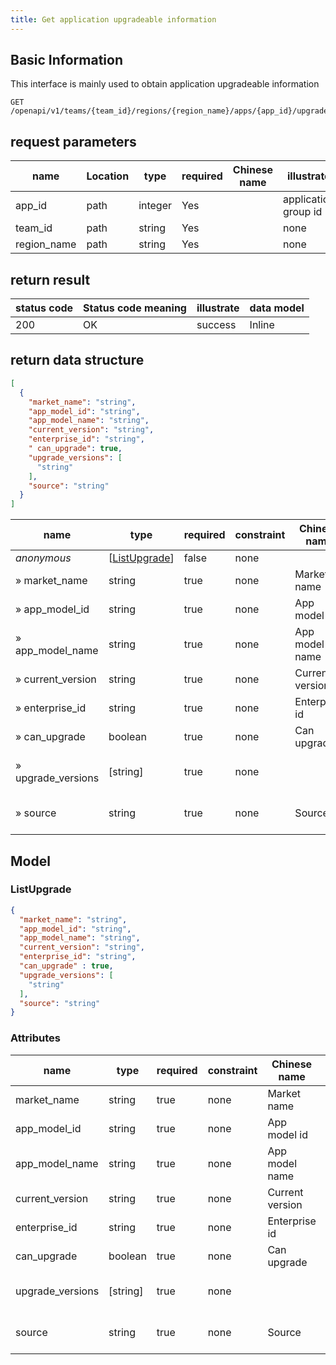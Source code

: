 ```yaml
---
title: Get application upgradeable information
---
```


## Basic Information

This interface is mainly used to obtain application upgradeable information

```shell title="请求路径"
GET /openapi/v1/teams/{team_id}/regions/{region_name}/apps/{app_id}/upgrade
```

## request parameters

| name                             | Location | type    | required | Chinese name | illustrate           |
| -------------------------------- | -------- | ------- | -------- | ------------ | -------------------- |
| app_id      | path     | integer | Yes      |              | application group id |
| team_id     | path     | string  | Yes      |              | none                 |
| region_name | path     | string  | Yes      |              | none                 |

## return result

| status code | Status code meaning | illustrate | data model |
| ----------- | ------------------- | ---------- | ---------- |
| 200         | OK                  | success    | Inline     |

## return data structure

```json title="响应示例"
[
  {
    "market_name": "string",
    "app_model_id": "string",
    "app_model_name": "string",
    "current_version": "string",
    "enterprise_id": "string",
    " can_upgrade": true,
    "upgrade_versions": [
      "string"
    ],
    "source": "string"
  }
]
```

| name                                                       | type                                                                                    | required | constraint | Chinese name    | illustrate                   |
| ---------------------------------------------------------- | --------------------------------------------------------------------------------------- | -------- | ---------- | --------------- | ---------------------------- |
| _anonymous_                                                | [[ListUpgrade](#schemalistupgrade)] | false    | none       |                 | none                         |
| » market_name                         | string                                                                                  | true     | none       | Market name     | app store name               |
| » app_model_id   | string                                                                                  | true     | none       | App model id    | application model id         |
| » app_model_name | string                                                                                  | true     | none       | App model name  | Basic Information            |
| » current_version                     | string                                                                                  | true     | none       | Current version | current version              |
| » enterprise_id                       | string                                                                                  | true     | none       | Enterprise id   | enterprise id                |
| » can_upgrade                         | boolean                                                                                 | true     | none       | Can upgrade     | upgradeable                  |
| » upgrade_versions                    | [string]                            | true     | none       |                 | List of upgradeable versions |
| » source                                                   | string                                                                                  | true     | none       | Source          | Application Model Source     |

## Model

### ListUpgrade<a id="schemalistupgrade"></a>

```json
{
  "market_name": "string",
  "app_model_id": "string",
  "app_model_name": "string",
  "current_version": "string",
  "enterprise_id": "string",
  "can_upgrade" : true,
  "upgrade_versions": [
    "string"
  ],
  "source": "string"
}
```

### Attributes

| name                                                     | type                                                         | required | constraint | Chinese name    | illustrate                   |
| -------------------------------------------------------- | ------------------------------------------------------------ | -------- | ---------- | --------------- | ---------------------------- |
| market_name                         | string                                                       | true     | none       | Market name     | app store name               |
| app_model_id   | string                                                       | true     | none       | App model id    | application model id         |
| app_model_name | string                                                       | true     | none       | App model name  | Basic Information            |
| current_version                     | string                                                       | true     | none       | Current version | current version              |
| enterprise_id                       | string                                                       | true     | none       | Enterprise id   | enterprise id                |
| can_upgrade                         | boolean                                                      | true     | none       | Can upgrade     | upgradeable                  |
| upgrade_versions                    | [string] | true     | none       |                 | List of upgradeable versions |
| source                                                   | string                                                       | true     | none       | Source          | Application Model Source     |
